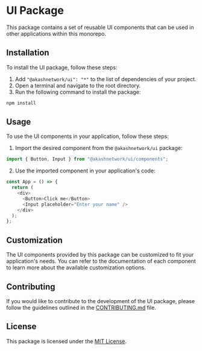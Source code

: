 # UI Package

This package contains a set of reusable UI components that can be used in other applications within this monorepo.

## Installation

To install the UI package, follow these steps:

1. Add `"@akashnetwork/ui": "*"` to the list of dependencies of your project.
2. Open a terminal and navigate to the root directory.
3. Run the following command to install the package:

```bash
npm install
```

## Usage

To use the UI components in your application, follow these steps:

1. Import the desired component from the `@akashnetwork/ui` package:

```javascript
import { Button, Input } from "@akashnetwork/ui/components";
```

2. Use the imported component in your application's code:

```javascript
const App = () => {
  return (
    <div>
      <Button>Click me</Button>
      <Input placeholder="Enter your name" />
    </div>
  );
};
```

## Customization

The UI components provided by this package can be customized to fit your application's needs. You can refer to the documentation of each component to learn more about the available customization options.

## Contributing

If you would like to contribute to the development of the UI package, please follow the guidelines outlined in the [CONTRIBUTING.md](./CONTRIBUTING.md) file.

## License

This package is licensed under the [MIT License](./LICENSE).
